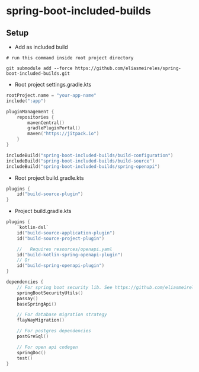 # spring-boot-included-builds

## Setup

- Add as included build

```shell
# run this command inside root project directory

git submodule add --force https://github.com/eliasmeireles/spring-boot-included-builds.git 
```

- Root project settings.gradle.kts

````kotlin
rootProject.name = "your-app-name"
include(":app")

pluginManagement {
    repositories {
        mavenCentral()
        gradlePluginPortal()
        maven("https://jitpack.io")
    }
}

includeBuild("spring-boot-included-builds/build-configuration")
includeBuild("spring-boot-included-builds/build-source")
includeBuild("spring-boot-included-builds/spring-openapi")
````

- Root project build.gradle.kts

```kotlin
plugins {
    id("build-source-plugin")
}
```

- Project build.gradle.kts

```kotlin
plugins {
    `kotlin-dsl`
    id("build-source-application-plugin")
    id("build-source-project-plugin")

    //   Requires resources/openapi.yaml
    id("build-kotlin-spring-openapi-plugin")
    // Or
    id("build-spring-openapi-plugin")
}

dependencies {
    // For spring boot security lib. See https://github.com/eliasmeireles/spring-boot-security-util
    springBootSecurityUtils()
    passay()
    baseSpringApi()

    // For database migration strategy
    flayWayMigration()

    // For postgres dependencies
    postGreSql()

    // For open api codegen 
    springDoc()
    test()
}
```

